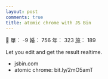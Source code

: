 ```yaml
---
layout: post
comments: true
title: atomic chrome with JS Bin
---
```


:raising_hand: 單： -9 婚： 756 年： 323 旅： 189

Let you edit and get the result realtime.

- jsbin.com
- atomic chrome: bit.ly/2mO5amT
